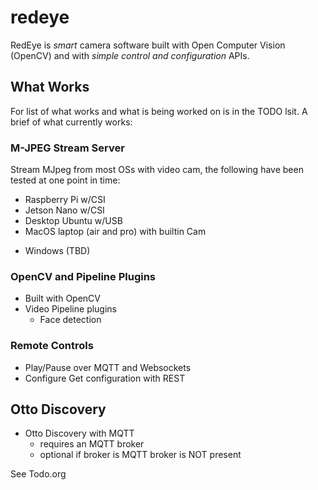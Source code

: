 # redeye

RedEye is *smart* camera software built with Open Computer Vision
(OpenCV) and with _simple control and configuration_ APIs.

## What Works

For list of what works and what is being worked on is in the TODO
lsit. A brief of what currently works:

### M-JPEG Stream Server

Stream MJpeg from most OSs with video cam, the following have been
tested at one point in time:

+ Raspberry Pi w/CSI 
+ Jetson Nano w/CSI
+ Desktop Ubuntu w/USB
+ MacOS laptop (air and pro) with builtin Cam
- Windows (TBD)

### OpenCV and Pipeline Plugins

+ Built with OpenCV
+ Video Pipeline plugins
  + Face detection

### Remote Controls

+ Play/Pause over MQTT and Websockets
+ Configure Get configuration with REST

## Otto Discovery

+ Otto Discovery with MQTT
  + requires an MQTT broker
  + optional if broker is MQTT broker is NOT present


See Todo.org

